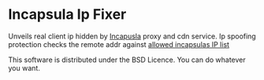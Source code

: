 Incapsula Ip Fixer
==================

Unveils real client ip hidden by [Incapusla](http://incapsula.com) proxy and cdn service.
Ip spoofing protection checks the remote addr against [allowed incapsulas IP list](http://support.incapsula.com/hc/en-us/articles/200627570-Restricting-direct-access-to-your-website-Incapsula-s-IP-addresses-)

This software is distributed under the BSD Licence. You can do whatever you want.

